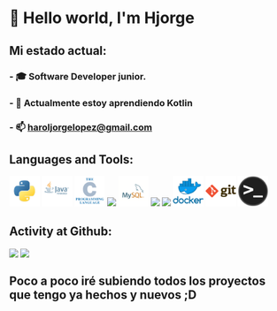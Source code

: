 # 👋 Hello world, I'm Hjorge

## Mi estado actual:


### - 🎓 Software Developer junior.
### - 🌱 Actualmente estoy aprendiendo Kotlin
### - 📫 haroljorgelopez@gmail.com

## Languages and Tools:

<code><img height="55" src="https://raw.githubusercontent.com/github/explore/80688e429a7d4ef2fca1e82350fe8e3517d3494d/topics/python/python.png"></code>
<code><img height="55" src="https://raw.githubusercontent.com/github/explore/80688e429a7d4ef2fca1e82350fe8e3517d3494d/topics/java/java.png"></code>
<code><img height="55" src="https://raw.githubusercontent.com/github/explore/80688e429a7d4ef2fca1e82350fe8e3517d3494d/topics/c/c.png"></code>
<code><img height="55" src="https://cdn.softwaretestinghelp.com/wp-content/qa/uploads/2019/12/UnitTest-Logo.png"></code>
<code><img height="55" src="https://raw.githubusercontent.com/github/explore/80688e429a7d4ef2fca1e82350fe8e3517d3494d/topics/mysql/mysql.png"></code>
<code><img height="55" src="https://rosshendersonsblog.files.wordpress.com/2018/08/oracle-sql.png"></code>
<code><img height="55" src="https://www.vectorlogo.zone/logos/gitlab/gitlab-icon.svg"></code>
<code><img height="55" src="https://raw.githubusercontent.com/github/explore/80688e429a7d4ef2fca1e82350fe8e3517d3494d/topics/docker/docker.png"></code>
<code><img height="55" src="https://raw.githubusercontent.com/github/explore/80688e429a7d4ef2fca1e82350fe8e3517d3494d/topics/git/git.png"></code>
<code><img height="55" src="https://raw.githubusercontent.com/github/explore/80688e429a7d4ef2fca1e82350fe8e3517d3494d/topics/terminal/terminal.png"></code>
<!---
Hjorge-l/Hjorge-l is a ✨ special ✨ repository because its `README.md` (this file) appears on your GitHub profile.
You can click the Preview link to take a look at your changes.
--->
## Activity at Github:

<p>
<img align="center" src="https://github-readme-stats.vercel.app/api?username=hjorge-l&hide=contribs,issues&include_all_commits=true&theme=top-langs/?username=angelabenavente&layout=compact&show_icons=true&border_color=ffffff&custom_title=Stats&count_private=true&disable_animations=true"/>
<img align="center" src="https://github-readme-stats.vercel.app/api/top-langs/?username=hjorge-l&layout=compact&line_height=1&border_color=ffffff&line_height=2"/>
</p>

## Poco a poco iré subiendo todos los proyectos que tengo ya hechos y nuevos ;D
